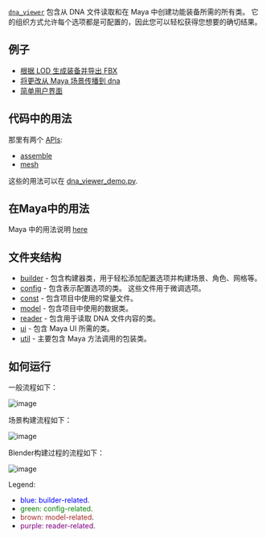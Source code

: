 [`dna_viewer`](/dna_viewer) 包含从 DNA 文件读取和在 Maya 中创建功能装备所需的所有类。
它的组织方式允许每个选项都是可配置的，因此您可以轻松获得您想要的确切结果。

## 例子
- [根据 LOD 生成装备并导出 FBX](/examples/dna_viewer_demo.py)
- [将更改从 Maya 场景传播到 dna](/examples/dna_viewer_grab_changes_from_scene_and_propagate_to_dna.py)
- [简单用户界面](/examples/dna_viewer_run_in_maya.py)


## 代码中的用法
那里有两个 [APIs](docs/dna_viewer_api.md):
  - [assemble](docs/dna_viewer_api_rig_assembly.md)
  - [mesh](docs/dna_viewer_api_mesh_utilities.md)

这些的用法可以在 [dna_viewer_demo.py](/examples/dna_viewer_demo.py).

## 在Maya中的用法
Maya 中的用法说明 [here](dna_viewer_maya.md)


## 文件夹结构

- [builder](/dna_viewer/builder) - 包含构建器类，用于轻松添加配置选项并构建场景、角色、网格等。
- [config](/dna_viewer/config) - 包含表示配置选项的类。 这些文件用于微调选项。
- [const](/dna_viewer/const) - 包含项目中使用的常量文件。
- [model](/dna_viewer/model) - 包含项目中使用的数据类。
- [reader](/dna_viewer/reader) - 包含用于读取 DNA 文件内容的类。
- [ui](/dna_viewer/ui) - 包含 Maya UI 所需的类。
- [util](/dna_viewer/util) - 主要包含 Maya 方法调用的包装类。

## 如何运行

一般流程如下：

![image](img/flow_general.png)

场景构建流程如下：

![image](img/flow_scene_build.png)

Blender构建过程的流程如下：

![image](img/flow_character_build.png)

Legend:
- <span style="color:blue">blue: builder-related</span>.
- <span style="color:green">green: config-related</span>.
- <span style="color:brown">brown: model-related</span>.
- <span style="color:purple">purple: reader-related</span>.
